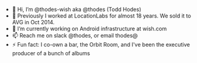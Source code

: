 - 👋 Hi, I’m @thodes-wish aka @thodes (Todd Hodes)
- 🔭 Previously I worked at LocationLabs for almost 18 years. We sold it to AVG in Oct 2014.
- 🌱 I’m currently working on Android infrastructure at wish.com
- 📫 Reach me on slack @thodes, or email thodes@
- ⚡ Fun fact: I co-own a bar, the Orbit Room, and I've been the executive producer of a bunch of albums 

<!---
thodes-wish/thodes-wish is a ✨ special ✨ repository because its `README.md` (this file) appears on your GitHub profile.
You can click the Preview link to take a look at your changes.
--->
